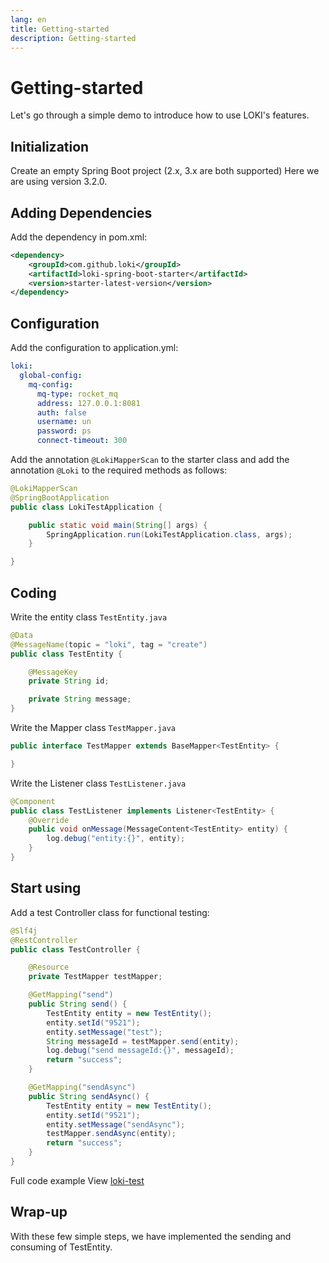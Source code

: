 ```yaml
---
lang: en
title: Getting-started
description: Getting-started
---
```

# Getting-started
Let's go through a simple demo to introduce how to use LOKI's features.

## Initialization
Create an empty Spring Boot project (2.x, 3.x are both supported) Here we are using version 3.2.0.

## Adding Dependencies
Add the dependency in pom.xml:
```xml
<dependency>
    <groupId>com.github.loki</groupId>
    <artifactId>loki-spring-boot-starter</artifactId>
    <version>starter-latest-version</version>
</dependency>
```

## Configuration
Add the configuration to application.yml:
```yaml
loki:
  global-config:
    mq-config:
      mq-type: rocket_mq
      address: 127.0.0.1:8081
      auth: false
      username: un
      password: ps
      connect-timeout: 300
```

Add the annotation `@LokiMapperScan` to the starter class and add the annotation `@Loki` to the required methods as follows:
```java
@LokiMapperScan
@SpringBootApplication
public class LokiTestApplication {

    public static void main(String[] args) {
        SpringApplication.run(LokiTestApplication.class, args);
    }

}
```

## Coding

Write the entity class `TestEntity.java`

```java
@Data
@MessageName(topic = "loki", tag = "create")
public class TestEntity {

    @MessageKey
    private String id;

    private String message;
}
```

Write the Mapper class `TestMapper.java`

```java
public interface TestMapper extends BaseMapper<TestEntity> {

}
```

Write the Listener class `TestListener.java`

```java
@Component
public class TestListener implements Listener<TestEntity> {
    @Override
    public void onMessage(MessageContent<TestEntity> entity) {
        log.debug("entity:{}", entity);
    }
}
```

## Start using

Add a test Controller class for functional testing:


```java
@Slf4j
@RestController
public class TestController {

    @Resource
    private TestMapper testMapper;

    @GetMapping("send")
    public String send() {
        TestEntity entity = new TestEntity();
        entity.setId("9521");
        entity.setMessage("test");
        String messageId = testMapper.send(entity);
        log.debug("send messageId:{}", messageId);
        return "success";
    }

    @GetMapping("sendAsync")
    public String sendAsync() {
        TestEntity entity = new TestEntity();
        entity.setId("9521");
        entity.setMessage("sendAsync");
        testMapper.sendAsync(entity);
        return "success";
    }
}
```

Full code example View [loki-test](https://github.com/guoshiqiufeng/loki-test)
## Wrap-up
With these few simple steps, we have implemented the sending and consuming of TestEntity.